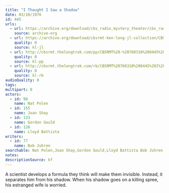 ```yaml
---
title: "I Thought I Saw a Shadow"
date: 03/10/1976
id: 445
urls: 
  - url: https://archive.org/download/cbs_radio_mystery_theater/cbs_radio_mystery_theater-0401-0450.zip/cbs_radio_mystery_theater-0401-0450%2Fcbsrmt_0445_i_thought_i_saw_a_shadow.mp3
    source: archive-org
  - url: https://archive.org/download/cbsrmt-ken-long-jl-collection/CBSRMT - 760310 0445 I Thought I Saw A Shadow_jl.mp3
    quality: 0
    source: kl-jl
  - url: http://cbsrmt.thelongtrek.com/pp/CBSRMT%20-%20760310%200445%20I%20Thought%20I%20Saw%20a%20Shadow_pp.mp3
    quality: 0
    source: kl-pp
  - url: http://cbsrmt.thelongtrek.com/rb/CBSRMT%20760310%200445%20I%20Thought%20I%20Saw%20A%20Shadow_wuwm%20bad%20audio%20rec%207_27_76.mp3
    quality: 0
    source: kl-rb
audioQuality: 0
tags: 
multipart: 0
actors:  
  - id: 98
    name: Nat Polen  
  - id: 155
    name: Joan Shay  
  - id: 133
    name: Gordon Gould  
  - id: 126
    name: Lloyd Battista
writers:  
  - id: 77
    name: Bob Juhren
searchable: Nat Polen,Joan Shay,Gordon Gould,Lloyd Battista Bob Juhren
notes: 
descriptionSource: kf
---
```

A scientist develops a formula they think will make them invisible. Instead, it separates him from his shadow. When his shadow goes on a killing spree, his estranged wife is worried.